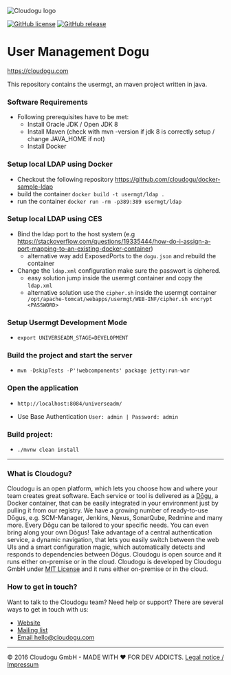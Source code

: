 ![Cloudogu logo](https://cloudogu.com/images/logo.png)

[![GitHub license](https://img.shields.io/github/license/cloudogu/usermgt.svg)](https://github.com/cloudogu/usermgt/blob/develop/LICENSE)
[![GitHub release](https://img.shields.io/github/release/cloudogu/usermgt.svg)](https://github.com/cloudogu/usermgt/releases)

# User Management Dogu
https://cloudogu.com

This repository contains the usermgt, an maven project written in java.

### Software Requirements
* Following prerequisites have to be met:
  - Install Oracle JDK / Open JDK 8
  - Install Maven (check with mvn -version if jdk 8 is correctly setup / change JAVA_HOME if not)
  - Install Docker

### Setup local LDAP using Docker  
* Checkout the following repository https://github.com/cloudogu/docker-sample-ldap  
* build the container `docker build -t usermgt/ldap .`
* run the container `docker run -rm -p389:389 usermgt/ldap`

### Setup local LDAP using CES
* Bind the ldap port to the host system (e.g https://stackoverflow.com/questions/19335444/how-do-i-assign-a-port-mapping-to-an-existing-docker-container)
  - alternative way add ExposedPorts to the `dogu.json` and rebuild the container
* Change the `ldap.xml` configuration make sure the passwort is ciphered.
  - easy solution jump inside the usermgt container and copy the `ldap.xml`
  - alternative solution use the `cipher.sh` inside the usermgt container ` /opt/apache-tomcat/webapps/usermgt/WEB-INF/cipher.sh encrypt <PASSWORD>`

### Setup Usermgt Development Mode
* `export UNIVERSEADM_STAGE=DEVELOPMENT`

### Build the project and start the server
* `mvn -DskipTests -P'!webcomponents' package jetty:run-war `

### Open the application
* `http://localhost:8084/universeadm/`
- Use Base Authentication `User: admin | Password: admin`

### Build project:
  - `./mvnw clean install`


---
### What is Cloudogu?
Cloudogu is an open platform, which lets you choose how and where your team creates great software. Each service or tool is delivered as a [Dōgu](https://translate.google.com/?text=D%26%23x014d%3Bgu#ja/en/%E9%81%93%E5%85%B7), a Docker container, that can be easily integrated in your environment just by pulling it from our registry. We have a growing number of ready-to-use Dōgus, e.g. SCM-Manager, Jenkins, Nexus, SonarQube, Redmine and many more. Every Dōgu can be tailored to your specific needs. You can even bring along your own Dōgus! Take advantage of a central authentication service, a dynamic navigation, that lets you easily switch between the web UIs and a smart configuration magic, which automatically detects and responds to dependencies between Dōgus. Cloudogu is open source and it runs either on-premise or in the cloud. Cloudogu is developed by Cloudogu GmbH under [MIT License](https://cloudogu.com/license.html) and it runs either on-premise or in the cloud.

### How to get in touch?
Want to talk to the Cloudogu team? Need help or support? There are several ways to get in touch with us:

* [Website](https://cloudogu.com)
* [Mailing list](https://groups.google.com/forum/#!forum/cloudogu)
* [Email hello@cloudogu.com](mailto:hello@cloudogu.com)

---
&copy; 2016 Cloudogu GmbH - MADE WITH :heart: FOR DEV ADDICTS. [Legal notice / Impressum](https://cloudogu.com/imprint.html)

